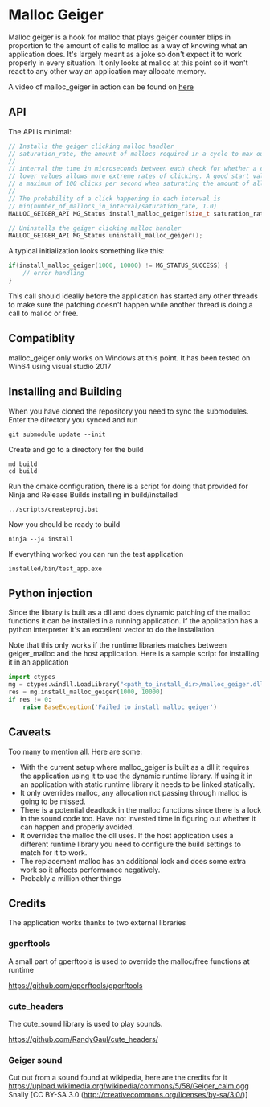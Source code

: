 # Malloc Geiger
Malloc geiger is a hook for malloc that plays geiger counter blips in proportion to the amount of calls to malloc as a way of knowing what an application does. It's largely meant as a joke so don't expect it to work properly in every situation. It only looks at malloc at this point so it won't react to any other way an application may allocate memory.

A video of malloc_geiger in action can be found on [here](https://youtu.be/7vn6aGgLKfQ)

## API
The API is minimal:
```cpp
// Installs the geiger clicking malloc handler
// saturation_rate, the amount of mallocs required in a cycle to max out the clicking
//
// interval the time in microseconds between each check for whether a click should be played or not.
// lower values allows more extreme rates of clicking. A good start value tends to be 10000 meaning
// a maximum of 100 clicks per second when saturating the amount of allocations
//
// The probability of a click happening in each interval is 
// min(number_of_mallocs_in_interval/saturation_rate, 1.0)
MALLOC_GEIGER_API MG_Status install_malloc_geiger(size_t saturation_rate, size_t interval);

// Uninstalls the geiger clicking malloc handler
MALLOC_GEIGER_API MG_Status uninstall_malloc_geiger();
```
A typical initialization looks something like this:
```cpp
if(install_malloc_geiger(1000, 10000) != MG_STATUS_SUCCESS) {
    // error handling
}
```

This call should ideally before the application has started any other threads to make sure the patching doesn't happen while another thread is doing a call to malloc or free.

## Compatiblity
malloc_geiger only works on Windows at this point. It has been tested on Win64 using visual studio 2017

## Installing and Building
When you have cloned the repository you need to sync the submodules.
Enter the directory you synced and run
```
git submodule update --init
```
Create and go to a directory for the build
```
md build
cd build
```
Run the cmake configuration, there is a script for doing that provided for Ninja and Release Builds installing in build/installed
```
../scripts/createproj.bat
```
Now you should be ready to build
```
ninja --j4 install
```
If everything worked you can run the test application
```
installed/bin/test_app.exe
```

## Python injection
Since the library is built as a dll and does dynamic patching of the malloc functions it can be installed in a running application. If the application has a python interpreter it's an excellent vector to do the installation.

Note that this only works if the runtime libraries matches between geiger_malloc and the host application.
Here is a sample script for installing it in an application
```python
import ctypes
mg = ctypes.windll.LoadLibrary("<path_to_install_dir>/malloc_geiger.dll") 
res = mg.install_malloc_geiger(1000, 10000)
if res != 0:
    raise BaseException('Failed to install malloc geiger')
```

## Caveats
Too many to mention all. Here are some:
* With the current setup where malloc_geiger is built as a dll it requires the application using it to use the dynamic runtime library. If using it in an application with static runtime library it needs to be linked statically.
* It only overrides malloc, any allocation not passing through malloc is going to be missed.
* There is a potential deadlock in the malloc functions since there is a lock in the sound code too. Have not invested time in figuring out whether it can happen and properly avoided.
* It overrides the malloc the dll uses. If the host application uses a different runtime library you need to configure the build settings to match for it to work.
* The replacement malloc has an additional lock and does some extra work so it affects performance negatively.
* Probably a million other things
  
## Credits
The application works thanks to two external libraries
### gperftools
A small part of gperftools is used to override the malloc/free functions at runtime

https://github.com/gperftools/gperftools

### cute_headers
The cute_sound library is used to play sounds.

https://github.com/RandyGaul/cute_headers/

### Geiger sound
Cut out from a sound found at wikipedia, here are the credits for it
https://upload.wikimedia.org/wikipedia/commons/5/58/Geiger_calm.ogg
Snaily [CC BY-SA 3.0 (http://creativecommons.org/licenses/by-sa/3.0/)]
